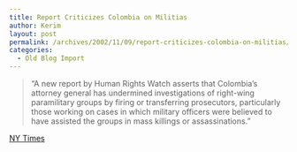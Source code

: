 ```yaml
---
title: Report Criticizes Colombia on Militias
author: Kerim
layout: post
permalink: /archives/2002/11/09/report-criticizes-colombia-on-militias/
categories:
  - Old Blog Import
---
```


>   &#8220;A new report by Human Rights Watch asserts that Colombia&#8217;s attorney general has undermined investigations of right-wing paramilitary groups by firing or transferring prosecutors, particularly those working on cases in which military officers were believed to have assisted the groups in mass killings or assassinations.&#8221;


<a href="http://www.nytimes.com/2002/11/09/international/americas/09COLO.html" onclick="_gaq.push(['_trackEvent', 'outbound-article', 'http://www.nytimes.com/2002/11/09/international/americas/09COLO.html', 'NY Times']);" >NY Times</a>

